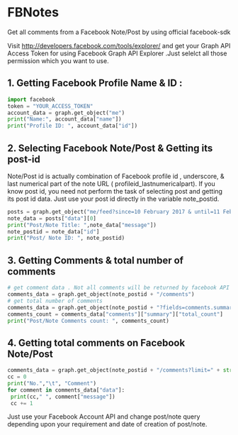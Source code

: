 # FBNotes
Get all comments from a Facebook Note/Post by using  official facebook-sdk

Visit 
http://developers.facebook.com/tools/explorer/ and get your Graph API Access Token for using Facebook Graph API Explorer .Just selelct all those permission which you want to use.


## 1. Getting Facebook Profile Name & ID :

```python
import facebook
token = "YOUR_ACCESS_TOKEN"
account_data = graph.get_object("me")
print("Name:", account_data["name"])
print("Profile ID: ", account_data["id"])
```


## 2. Selecting Facebook Note/Post & Getting its post-id
Note/Post id is actually combination of Facebook profile id , underscore, & last numerical part of the note URL ( profileid_lastnumericalpart). 
If you know post id, you need not perform the task of selecting post and getting its post id data. Just use your post id directly in the variable note_postid.

```python
posts = graph.get_object("me/feed?since=10 February 2017 & until=11 February 2017")
note_data = posts["data"][0]
print("Post/Note Title: ",note_data["message"])
note_postid = note_data["id"]
print("Post/ Note ID: ", note_postid)
```


## 3. Getting Comments & total number of comments

```python
# get comment data . Not all comments will be returned by facebook API
comments_data = graph.get_object(note_postid + "/comments")
# get total number of comments
comments_data = graph.get_object(note_postid + "?fields=comments.summary(true)")
comments_count = comments_data["comments"]["summary"]["total_count"]
print("Post/Note Comments count: ", comments_count) 
```


## 4. Getting total comments on Facebook Note/Post

```python
comments_data = graph.get_object(note_postid + "/comments?limit=" + str(comments_count))
cc = 0
print("No.","\t", "Comment")
for comment in comments_data["data"]:
 print(cc," ", comment["message"])
 cc += 1
```

Just use your Facebook Account API and change post/note query depending upon your requirement and date of creation of post/note.
